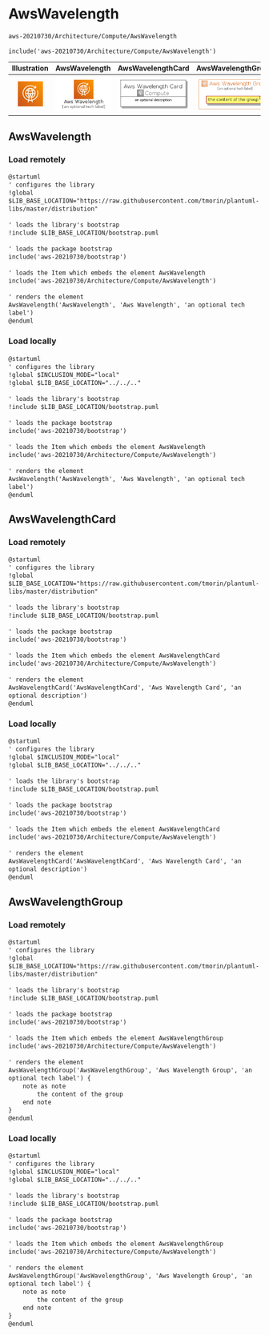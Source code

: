 # AwsWavelength


```text
aws-20210730/Architecture/Compute/AwsWavelength
```

```text
include('aws-20210730/Architecture/Compute/AwsWavelength')
```



| Illustration | AwsWavelength | AwsWavelengthCard | AwsWavelengthGroup |
| :---: | :---: | :---: | :---: |
| ![illustration for Illustration](../../../aws-20210730/Architecture/Compute/AwsWavelength.png) | ![illustration for AwsWavelength](../../../aws-20210730/Architecture/Compute/AwsWavelength.Local.png) | ![illustration for AwsWavelengthCard](../../../aws-20210730/Architecture/Compute/AwsWavelengthCard.Local.png) | ![illustration for AwsWavelengthGroup](../../../aws-20210730/Architecture/Compute/AwsWavelengthGroup.Local.png) |




## AwsWavelength

### Load remotely
```plantuml
@startuml
' configures the library
!global $LIB_BASE_LOCATION="https://raw.githubusercontent.com/tmorin/plantuml-libs/master/distribution"

' loads the library's bootstrap
!include $LIB_BASE_LOCATION/bootstrap.puml

' loads the package bootstrap
include('aws-20210730/bootstrap')

' loads the Item which embeds the element AwsWavelength
include('aws-20210730/Architecture/Compute/AwsWavelength')

' renders the element
AwsWavelength('AwsWavelength', 'Aws Wavelength', 'an optional tech label')
@enduml
```

### Load locally
```plantuml
@startuml
' configures the library
!global $INCLUSION_MODE="local"
!global $LIB_BASE_LOCATION="../../.."

' loads the library's bootstrap
!include $LIB_BASE_LOCATION/bootstrap.puml

' loads the package bootstrap
include('aws-20210730/bootstrap')

' loads the Item which embeds the element AwsWavelength
include('aws-20210730/Architecture/Compute/AwsWavelength')

' renders the element
AwsWavelength('AwsWavelength', 'Aws Wavelength', 'an optional tech label')
@enduml
```

## AwsWavelengthCard

### Load remotely
```plantuml
@startuml
' configures the library
!global $LIB_BASE_LOCATION="https://raw.githubusercontent.com/tmorin/plantuml-libs/master/distribution"

' loads the library's bootstrap
!include $LIB_BASE_LOCATION/bootstrap.puml

' loads the package bootstrap
include('aws-20210730/bootstrap')

' loads the Item which embeds the element AwsWavelengthCard
include('aws-20210730/Architecture/Compute/AwsWavelength')

' renders the element
AwsWavelengthCard('AwsWavelengthCard', 'Aws Wavelength Card', 'an optional description')
@enduml
```

### Load locally
```plantuml
@startuml
' configures the library
!global $INCLUSION_MODE="local"
!global $LIB_BASE_LOCATION="../../.."

' loads the library's bootstrap
!include $LIB_BASE_LOCATION/bootstrap.puml

' loads the package bootstrap
include('aws-20210730/bootstrap')

' loads the Item which embeds the element AwsWavelengthCard
include('aws-20210730/Architecture/Compute/AwsWavelength')

' renders the element
AwsWavelengthCard('AwsWavelengthCard', 'Aws Wavelength Card', 'an optional description')
@enduml
```

## AwsWavelengthGroup

### Load remotely
```plantuml
@startuml
' configures the library
!global $LIB_BASE_LOCATION="https://raw.githubusercontent.com/tmorin/plantuml-libs/master/distribution"

' loads the library's bootstrap
!include $LIB_BASE_LOCATION/bootstrap.puml

' loads the package bootstrap
include('aws-20210730/bootstrap')

' loads the Item which embeds the element AwsWavelengthGroup
include('aws-20210730/Architecture/Compute/AwsWavelength')

' renders the element
AwsWavelengthGroup('AwsWavelengthGroup', 'Aws Wavelength Group', 'an optional tech label') {
    note as note
        the content of the group
    end note
}
@enduml
```

### Load locally
```plantuml
@startuml
' configures the library
!global $INCLUSION_MODE="local"
!global $LIB_BASE_LOCATION="../../.."

' loads the library's bootstrap
!include $LIB_BASE_LOCATION/bootstrap.puml

' loads the package bootstrap
include('aws-20210730/bootstrap')

' loads the Item which embeds the element AwsWavelengthGroup
include('aws-20210730/Architecture/Compute/AwsWavelength')

' renders the element
AwsWavelengthGroup('AwsWavelengthGroup', 'Aws Wavelength Group', 'an optional tech label') {
    note as note
        the content of the group
    end note
}
@enduml
```

